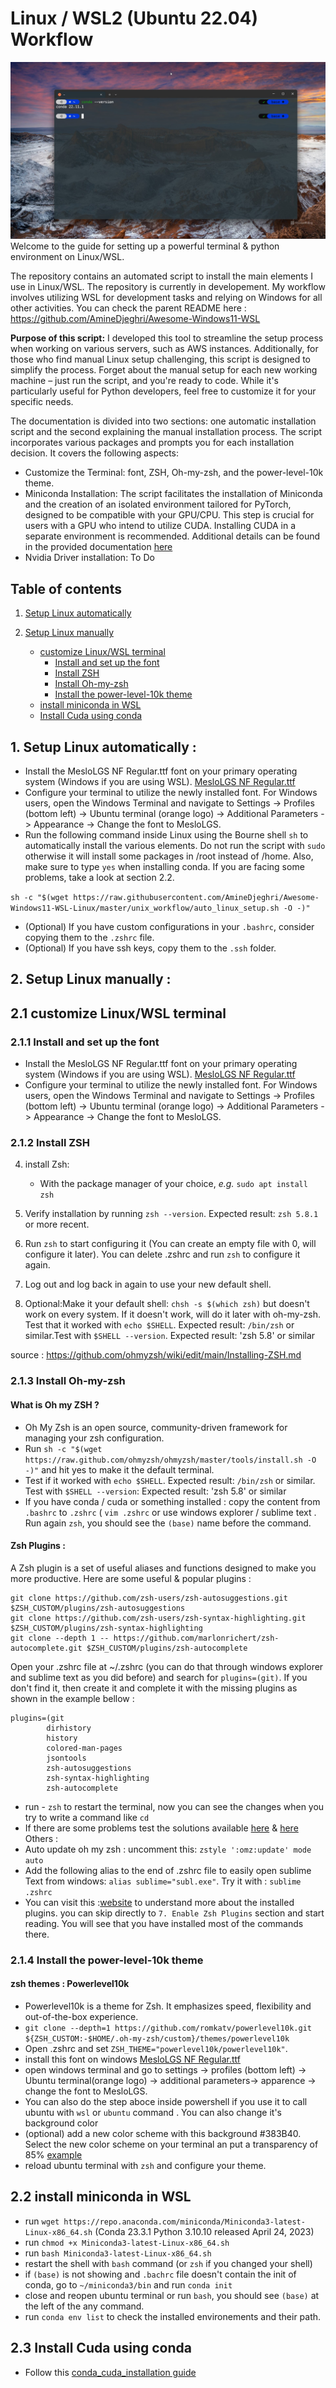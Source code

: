 # Linux / WSL2 (Ubuntu 22.04) Workflow
![WSL terminal](../resources/wsl_terminal.jpg)
Welcome to the guide for setting up a powerful terminal & python environment on Linux/WSL.

The repository contains an automated script to install the main elements I use in Linux/WSL. The repository is currently in developement.
My workflow involves utilizing WSL for development tasks and relying on Windows for all other activities. You can check the parent README here : https://github.com/AmineDjeghri/Awesome-Windows11-WSL

**Purpose of this script:** I developed this tool to streamline the setup process when working on various servers, such as AWS instances. Additionally, for those who find manual Linux setup challenging, this script is designed to simplify the process. Forget about the manual setup for each new working machine – just run the script, and you're ready to code. While it's particularly useful for Python developers, feel free to customize it for your specific needs.

The documentation is divided into two sections: one automatic installation script and the second explaining the manual installation process.
The script incorporates various packages and prompts you for each installation decision. It covers the following aspects:
- Customize the Terminal:  font, ZSH, Oh-my-zsh, and the power-level-10k theme.
- Miniconda Installation: The script facilitates the installation of Miniconda and the creation of an isolated environment tailored for PyTorch, designed to be compatible with your GPU/CPU. This step is crucial for users with a GPU who intend to utilize CUDA. Installing CUDA in a separate environment is recommended. Additional details can be found in the provided documentation [here](../dev%20workflow/cuda_pytorch_install.md)
- Nvidia Driver installation: To Do

## Table of contents
1. [Setup Linux automatically ](#1-setup-linux-automatically-)

2. [Setup Linux manually ](#2-setup-linux-manually--)
    * [customize Linux/WSL terminal](#21-customize-linuxwsl-terminal)
       * [Install and set up the font](#211-install-and-set-up-the-font)
       * [Install ZSH](#212-install-zsh)
       * [Install Oh-my-zsh](#213-install-oh-my-zsh)
       * [Install the power-level-10k theme](#214-install-the-power-level-10k-theme)
   * [install miniconda in WSL](#22-install-miniconda-in-wsl)
   * [Install Cuda using conda](#23-install-cuda-using-conda)

## 1. Setup Linux automatically :
- Install the MesloLGS NF Regular.ttf font on your primary operating system (Windows if you are using WSL). [MesloLGS NF Regular.ttf](https://github.com/romkatv/dotfiles-public/blob/master/.local/share/fonts/NerdFonts/MesloLGS%20NF%20Regular.ttf)
- Configure your terminal to utilize the newly installed font. For Windows users, open the Windows Terminal and navigate to Settings -> Profiles (bottom left) -> Ubuntu terminal (orange logo) -> Additional Parameters -> Appearance -> Change the font to MesloLGS.
- Run the following command inside Linux using the Bourne shell `sh` to automatically install the various elements. Do not run the script with `sudo` otherwise it will install some packages in  /root instead of /home. Also, make sure to type `yes` when installing conda. If you are facing some problems, take a look at section 2.2.

```sh -c "$(wget https://raw.githubusercontent.com/AmineDjeghri/Awesome-Windows11-WSL-Linux/master/unix_workflow/auto_linux_setup.sh -O -)"```
- (Optional) If you have custom configurations in your `.bashrc`, consider copying them to  the `.zshrc` file.
- (Optional) If you have ssh keys, copy them to the `.ssh` folder.

## 2. Setup Linux manually  :

## 2.1 customize Linux/WSL terminal

### 2.1.1 Install and set up the font
- Install the MesloLGS NF Regular.ttf font on your primary operating system (Windows if you are using WSL). [MesloLGS NF Regular.ttf](https://github.com/romkatv/dotfiles-public/blob/master/.local/share/fonts/NerdFonts/MesloLGS%20NF%20Regular.ttf)
- Configure your terminal to utilize the newly installed font. For Windows users, open the Windows Terminal and navigate to Settings -> Profiles (bottom left) -> Ubuntu terminal (orange logo) -> Additional Parameters -> Appearance -> Change the font to MesloLGS.

### 2.1.2 Install ZSH
4. install Zsh:

   - With the package manager of your choice, _e.g._ `sudo apt install zsh`

5. Verify installation by running `zsh --version`. Expected result: `zsh 5.8.1` or more recent.
6. Run `zsh` to start configuring it (You can create an empty file with 0, will configure it later). You can delete .zshrc and run `zsh` to configure it again.
7. Log out and log back in again to use your new default shell.
8. Optional:Make it your default shell: `chsh -s $(which zsh)` but doesn't work on every system. If it doesn't work, will do it later with oh-my-zsh. Test that it worked with `echo $SHELL`. Expected result: `/bin/zsh` or similar.Test with `$SHELL --version`. Expected result: 'zsh 5.8' or similar

source : https://github.com/ohmyzsh/wiki/edit/main/Installing-ZSH.md

### 2.1.3 Install Oh-my-zsh
#### What is Oh my ZSH ?
- Oh My Zsh is an open source, community-driven framework for managing your zsh configuration.
- Run `sh -c "$(wget https://raw.github.com/ohmyzsh/ohmyzsh/master/tools/install.sh -O -)"` and hit yes to make it the default terminal.
- Test if it worked with `echo $SHELL`. Expected result: `/bin/zsh` or similar. Test with `$SHELL --version`: Expected result: 'zsh 5.8' or similar
- If you have conda / cuda or something installed : copy the content from `.bashrc` to `.zshrc` ( `vim .zshrc` or use windows explorer / sublime text . Run again `zsh`, you should see the `(base)` name before the command.

#### Zsh Plugins :
A Zsh plugin is a set of useful aliases and functions designed to make you more productive. Here are some useful & popular plugins :

```
git clone https://github.com/zsh-users/zsh-autosuggestions.git $ZSH_CUSTOM/plugins/zsh-autosuggestions
git clone https://github.com/zsh-users/zsh-syntax-highlighting.git $ZSH_CUSTOM/plugins/zsh-syntax-highlighting
git clone --depth 1 -- https://github.com/marlonrichert/zsh-autocomplete.git $ZSH_CUSTOM/plugins/zsh-autocomplete
```

Open your .zshrc file at ~/.zshrc (you can do that through windows explorer and sublime text as you did before) and search for `plugins=(git)`.
If you don't find it, then create it and complete it with the missing plugins as shown in the example bellow :
```
plugins=(git
        dirhistory
        history
        colored-man-pages
        jsontools
        zsh-autosuggestions
        zsh-syntax-highlighting
        zsh-autocomplete
```
- run - `zsh` to restart the terminal, now you can see the changes when you try to write a command like `cd`
- If there are some problems test the solutions available [here](https://stackoverflow.com/a/37175174/8354747) & [here](https://stackoverflow.com/a/36994356/8354747)
Others :
- Auto update oh my zsh : uncomment this: `zstyle ':omz:update' mode auto`
- Add the following alias to the end of .zshrc file to easily open sublime Text from windows: `alias sublime="subl.exe"`. Try it with : `sublime .zshrc`
- You can visit this :[website](https://www.linkedin.com/pulse/how-install-start-using-oh-my-zsh-boost-your-mantas-levinas/?trk=pulse-article_more-articles_related-content-card) to understand more about the installed plugins. you can skip directly to `7. Enable Zsh Plugins` section and start reading. You will see that you have installed most of the commands there.

### 2.1.4 Install the power-level-10k theme
#### zsh themes : Powerlevel10k
- Powerlevel10k is a theme for Zsh. It emphasizes speed, flexibility and out-of-the-box experience.
- `git clone --depth=1 https://github.com/romkatv/powerlevel10k.git ${ZSH_CUSTOM:-$HOME/.oh-my-zsh/custom}/themes/powerlevel10k`
- Open .zshrc and set `ZSH_THEME="powerlevel10k/powerlevel10k"`.
- install this font on windows [MesloLGS NF Regular.ttf](https://github.com/romkatv/dotfiles-public/blob/master/.local/share/fonts/NerdFonts/MesloLGS%20NF%20Regular.ttf)
- open windows terminal and go to settings -> profiles (bottom left) -> Ubuntu terminal(orange logo) -> additional parameters-> apparence -> change the font to MesloLGS.
- You can also do the step aboce inside powershell if you use it to call ubuntu with `wsl` or `ubuntu` command . You can also change it's background color
- (optional) add a new color scheme with this background #383B40. Select the new color scheme on your terminal an put a transparency of 85% [example]([here](https://pureinfotech.com/change-color-scheme-windows-terminal/))
- reload ubuntu terminal with `zsh` and configure your theme.

## 2.2 install miniconda in WSL
 - run `wget https://repo.anaconda.com/miniconda/Miniconda3-latest-Linux-x86_64.sh` (Conda 23.3.1 Python 3.10.10 released April 24, 2023)
 - run `chmod +x Miniconda3-latest-Linux-x86_64.sh`
 - run `bash Miniconda3-latest-Linux-x86_64.sh`
 - restart the shell with `bash` command (or `zsh` if you changed your shell)
 - if `(base)` is not showing and `.bachrc` file doesn't contain the init of conda, go to `~/miniconda3/bin` and run `conda init`
 - close and reopen ubuntu terminal or run `bash`, you should see `(base)` at the left of the any command.
 - run `conda env list` to check the installed environements and their path.

## 2.3 Install Cuda using conda
- Follow this [conda_cuda_installation guide](1_cuda_pytorch_install.md)
